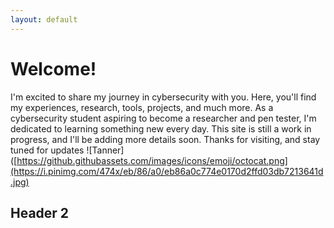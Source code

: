 ```yaml
---
layout: default
---
```

# **Welcome!**

I'm excited to share my journey in cybersecurity with you. Here, you'll find my experiences, research, tools, projects, and much more. As a cybersecurity student aspiring to become a researcher and pen tester, I'm dedicated to learning something new every day. This site is still a work in progress, and I'll be adding more details soon. Thanks for visiting, and stay tuned for updates
![Tanner]([https://github.githubassets.com/images/icons/emoji/octocat.png](https://i.pinimg.com/474x/eb/86/a0/eb86a0c774e0170d2ffd03db7213641d.jpg)
## Header 2

